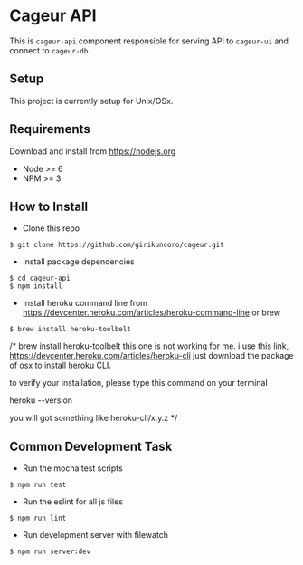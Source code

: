 # Cageur API
This is `cageur-api` component responsible for serving API to `cageur-ui` and connect to `cageur-db`.

## Setup
This project is currently setup for Unix/OSx.

## Requirements
Download and install from https://nodejs.org
- Node >= 6
- NPM >= 3

## How to Install
- Clone this repo
```
$ git clone https://github.com/girikuncoro/cageur.git
```
- Install package dependencies
```
$ cd cageur-api
$ npm install
```
- Install heroku command line from https://devcenter.heroku.com/articles/heroku-command-line or brew
```
$ brew install heroku-toolbelt
```

/* 
brew install heroku-toolbelt 
this one is not working for me.
i use this link, https://devcenter.heroku.com/articles/heroku-cli
just download the package of osx to install heroku CLI.

to verify your installation, please type this command on your terminal

heroku --version

you will got something like heroku-cli/x.y.z 
*/

## Common Development Task
- Run the mocha test scripts
```
$ npm run test
```
- Run the eslint for all js files
```
$ npm run lint
```
- Run development server with filewatch
```
$ npm run server:dev
```
